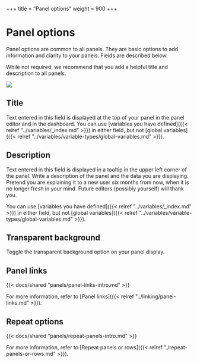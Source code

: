 +++
title = "Panel options"
weight = 900
+++

# Panel options

Panel options are common to all panels. They are basic options to add information and clarity to your panels. Fields are described below.

While not required, we recommend that you add a helpful title and description to all panels.

![](/static/img/docs/panels/panel-options-8-0.png)

## Title

Text entered in this field is displayed at the top of your panel in the panel editor and in the dashboard. You can use [variables you have defined]({{< relref "../variables/_index.md" >}}) in either field, but not [global variables]({{< relref "../variables/variable-types/global-variables.md" >}}).

## Description

Text entered in this field is displayed in a tooltip in the upper left corner of the panel. Write a description of the panel and the data you are displaying. Pretend you are explaining it to a new user six months from now, when it is no longer fresh in your mind. Future editors (possibly yourself) will thank you.

You can use [variables you have defined]({{< relref "../variables/_index.md" >}}) in either field, but not [global variables]({{< relref "../variables/variable-types/global-variables.md" >}}).

## Transparent background

Toggle the transparent background option on your panel display.

## Panel links

{{< docs/shared "panels/panel-links-intro.md" >}}

For more information, refer to [Panel links]({{< relref "../linking/panel-links.md" >}}).

## Repeat options

{{< docs/shared "panels/repeat-panels-intro.md" >}}

For more information, refer to [Repeat panels or rows]({{< relref "./repeat-panels-or-rows.md" >}}).

